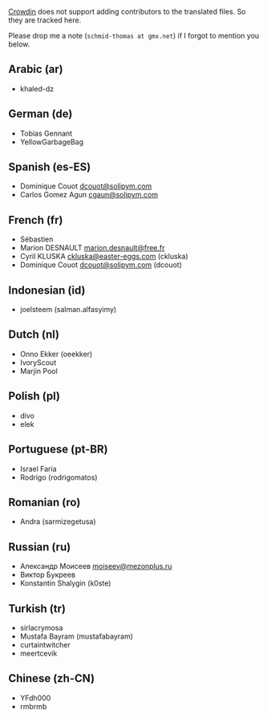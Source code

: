 [Crowdin](https://crowdin.com/project/sieve) does not support adding contributors to the translated files.
So they are tracked here.

Please drop me a note (`schmid-thomas at gmx.net`) if I forgot to mention you below.

## Arabic (ar)
* khaled-dz

## German (de)
* Tobias Gennant
* YellowGarbageBag

## Spanish (es-ES)
* Dominique Couot <dcouot@solipym.com>
* Carlos Gomez Agun <cgaun@solipym.com>

## French (fr)
* Sébastien
* Marion DESNAULT <marion.desnault@free.fr>
* Cyril KLUSKA <ckluska@easter-eggs.com> (ckluska)
* Dominique Couot <dcouot@solipym.com> (dcouot)

## Indonesian (id)
* joelsteem (salman.alfasyimy)

## Dutch (nl)
* Onno Ekker (oeekker)
* IvoryScout
* Marjin Pool

## Polish (pl)
* divo
* elek

## Portuguese (pt-BR)
* Israel Faria
* Rodrigo (rodrigomatos)

## Romanian (ro)
* Andra (sarmizegetusa)

## Russian (ru)
* Александр Моисеев <moiseev@mezonplus.ru>
* Виктор Букреев
* Konstantin Shalygin (k0ste)

## Turkish (tr)
* sirlacrymosa
* Mustafa Bayram (mustafabayram)
* curtaintwitcher
* meertcevik

## Chinese (zh-CN)
* YFdh000
* rmbrmb
